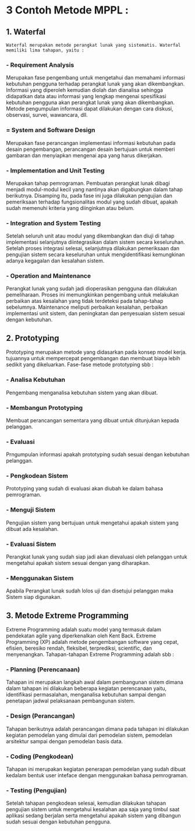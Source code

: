 # 3 Contoh Metode MPPL :

## 1. Waterfal
	Waterfal merupakan metode perangkat lunak yang sistematis. Waterfal memiliki lima tahapan, yaitu :
	
### - Requirement Analysis
Merupakan fase pengembang untuk mengetahui dan memahami informasi kebutuhan pengguna terhadap perangkat lunak yang akan dikembangkan. Informasi yang diperoleh kemudian diolah dan dianalisa sehingga didapatkan data atau informasi yang lengkap mengenai spesifikasi kebutuhan pengguna akan perangkat lunak yang akan dikembangkan. Metode pengumpulan informasi dapat dilakukan dengan cara diskusi, observasi, survei, wawancara, dll.

### = System and Software Design
Merupakan fase perancangan implementasi informasi kebutuhan pada desain pengembangan, perancangan desain bertujuan untuk memberi gambaran  dan menyiapkan mengenai apa yang harus dikerjakan.

### - Implementation and Unit Testing
Merupakan tahap pemrograman. Pembuatan perangkat lunak dibagi menjadi modul-modul kecil yang nantinya akan digabungkan dalam tahap berikutnya. Disamping itu, pada fase ini juga dilakukan pengujian dan pemeriksaan terhadap fungsionalitas modul yang sudah dibuat, apakah sudah memenuhi kriteria yang diinginkan atau belum.

### - Integration and System Testing
Setelah seluruh unit atau modul yang dikembangkan dan diuji di tahap implementasi selanjutnya diintegrasikan dalam sistem secara keseluruhan. Setelah proses integrasi selesai, selanjutnya dilakukan pemeriksaan dan pengujian sistem secara keseluruhan untuk mengidentifikasi kemungkinan adanya kegagalan dan kesalahan sistem.

### - Operation and Maintenance
Perangkat lunak yang sudah jadi dioperasikan pengguna dan dilakukan pemeliharaan. Proses ini memungkinkan pengembang untuk melakukan perbaikan atas kesalahan yang tidak terdeteksi pada tahap-tahap sebelumnya. Maintenance meliputi perbaikan kesalahan, perbaikan implementasi unit sistem, dan peningkatan dan penyesuaian sistem sesuai dengan kebutuhan.

## 2. Prototyping
Prototyping merupakan metode yang didasarkan pada konsep model kerja. tujuannya untuk mempercepat pengembangan dan membuat biaya lebih sedikit yang dikeluarkan. Fase-fase metode prototyping sbb :

### - Analisa Kebutuhan
Pengembang menganalisa kebutuhan sistem yang akan dibuat.

### - Membangun Prototyping
Membuat perancangan sementara yang dibuat untuk ditunjukan kepada pelanggan.

### - Evaluasi 
Prngumpulan informasi apakah prototyping sudah sesuai dengan kebutuhan pelanggan.

### - Pengkodean Sistem
Prototyping yang sudah di evaluasi akan diubah ke dalam bahasa pemrograman.

### - Menguji Sistem
Pengujian sistem yang bertujuan untuk mengetahui apakah sistem yang dibuat ada kesalahan.

### - Evaluasi Sistem
Perangkat lunak yang sudah siap jadi akan dievaluasi oleh pelanggan untuk mengetahui apakah sistem sesuai dengan yang diharapkan.

### - Menggunakan Sistem
Apabila Perangkat lunak sudah lolos uji dan disetujui pelanggan maka Sistem siap digunakan.

## 3. Metode Extreme Programming
Extreme Programming adalah suatu model yang termasuk dalam pendekatan agile yang diperkenalkan oleh Kent Back. Extreme Programming (XP) adalah metode pengembangan software yang cepat, efisien, beresiko rendah, fleksibel, terprediksi, scientific, dan menyenangkan. Tahapan-tahapan Extreme Programming adalah sbb :

### - Planning (Perencanaan)
Tahapan ini merupakan langkah awal dalam pembangunan sistem dimana dalam tahapan ini dilakukan beberapa kegiatan perencanaan yaitu, identifikasi permasalahan, menganalisa kebutuhan sampai dengan penetapan jadwal pelaksanaan pembangunan sistem.

### - Design (Perancangan)
Tahapan berikutnya adalah perancangan dimana pada tahapan ini dilakukan kegiatan pemodelan yang dimulai dari pemodelan sistem, pemodelan arsitektur sampai dengan pemodelan basis data.

### - Coding (Pengkodean)
Tahapan ini merupakan kegiatan penerapan pemodelan yang sudah dibuat kedalam bentuk user inteface dengan menggunakan bahasa pemrograman. 

### - Testing (Pengujian)
Setelah tahapan pengkodean selesai, kemudian dilakukan tahapan pengujian sistem untuk mengetahui kesalahan apa saja yang timbul saat aplikasi sedang berjalan serta mengetahui apakah sistem yang dibangun sudah sesuai dengan kebutuhan pengguna. 
